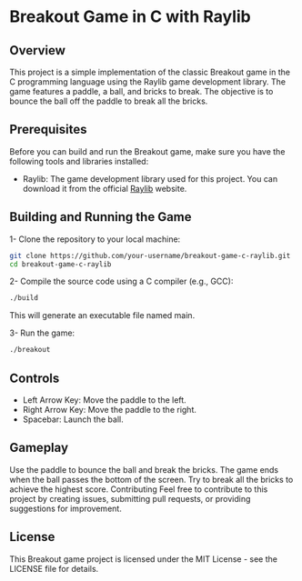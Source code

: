 # Breakout Game in C with Raylib

## Overview

This project is a simple implementation of the classic Breakout game in the C programming language using the Raylib game development library. The game features a paddle, a ball, and bricks to break. The objective is to bounce the ball off the paddle to break all the bricks.

## Prerequisites

Before you can build and run the Breakout game, make sure you have the following tools and libraries installed:

- Raylib: The game development library used for this project. You can download it from the official [Raylib](https://www.raylib.com/index.html) website.

## Building and Running the Game

1- Clone the repository to your local machine:

```bash
git clone https://github.com/your-username/breakout-game-c-raylib.git
cd breakout-game-c-raylib
```

2- Compile the source code using a C compiler (e.g., GCC):

```bash
./build
```

This will generate an executable file named main.

3- Run the game:

```bash
./breakout
```

## Controls

- Left Arrow Key: Move the paddle to the left.
- Right Arrow Key: Move the paddle to the right.
- Spacebar: Launch the ball.

## Gameplay

Use the paddle to bounce the ball and break the bricks.
The game ends when the ball passes the bottom of the screen.
Try to break all the bricks to achieve the highest score.
Contributing
Feel free to contribute to this project by creating issues, submitting pull requests, or providing suggestions for improvement.

## License

This Breakout game project is licensed under the MIT License - see the LICENSE file for details.

